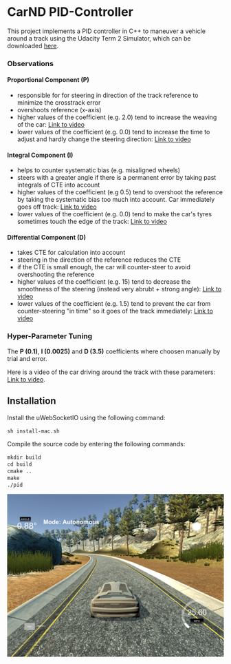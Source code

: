 # CarND PID-Controller

This project implements a PID controller in C++ to maneuver a vehicle around a track using the Udacity Term 2 Simulator, which can be downloaded [here](https://github.com/udacity/self-driving-car-sim/releases).

### Observations

#### Proportional Component (P)

- responsible for for steering in direction of the track reference to minimize the crosstrack error
- overshoots reference (x-axis)
- higher values of the coefficient (e.g. 2.0) tend to increase the weaving of the car: [Link to video](https://github.com/mkoehnke/CarND-PID-Control-Project/raw/master/resources/pid-p-higher-value.mov)
- lower values of the coefficient (e.g. 0.0) tend to increase the time to adjust and hardly change the steering direction: [Link to video](https://github.com/mkoehnke/CarND-PID-Control-Project/raw/master/resources/pid-p-lower-value.mov)

#### Integral Component (I)

- helps to counter systematic bias (e.g. misaligned wheels)
- steers with a greater angle if there is a permanent error by taking past integrals of CTE into account
- higher values of the coefficient (e.g 0.5) tend to overshoot the reference by taking the systematic bias too much into account. Car immediately goes off track: [Link to video](https://github.com/mkoehnke/CarND-PID-Control-Project/raw/master/resources/pid-i-higher-value.mov)
- lower values of the coefficient (e.g. 0.0) tend to make the car's tyres sometimes touch the edge of the track: [Link to video](https://github.com/mkoehnke/CarND-PID-Control-Project/raw/master/resources/pid-i-lower-value.mov)

#### Differential Component (D)

- takes CTE for calculation into account
- steering in the direction of the reference reduces the CTE
- if the CTE is small enough, the car will counter-steer to avoid overshooting the reference
- higher values of the coefficient (e.g. 15) tend to decrease the smoothness of the steering (instead very abrubt + strong angle): [Link to video](https://github.com/mkoehnke/CarND-PID-Control-Project/raw/master/resources/pid-d-higher-value.mov)
- lower values of the coefficient (e.g. 1.5) tend to prevent the car from counter-steering "in time" so it goes of the track immediately: [Link to video](https://github.com/mkoehnke/CarND-PID-Control-Project/raw/master/resources/pid-d-lower-value.mov)

### Hyper-Parameter Tuning

The **P (0.1)**, **I (0.0025)** and **D (3.5)** coefficients where choosen manually by trial and error.

Here is a video of the car driving around the track with these parameters: [Link to video](https://github.com/mkoehnke/CarND-PID-Control-Project/raw/master/resources/pid-full-track.mov).


## Installation

Install the uWebSocketIO using the following command:

```
sh install-mac.sh
```

Compile the source code by entering the following commands:

```
mkdir build
cd build
cmake ..
make
./pid
```

![PID Simulator](https://github.com/mkoehnke/CarND-PID-Control-Project/raw/master/resources/simulator.png)

